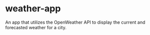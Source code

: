 # weather-app
An app that utilizes the OpenWeather API to display the current and forecasted weather for a city.
